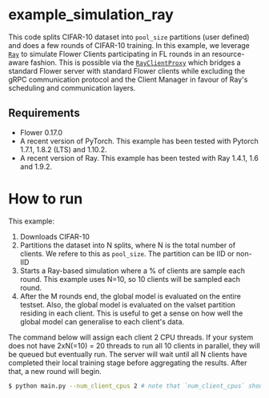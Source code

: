 # example_simulation_ray

This code splits CIFAR-10 dataset into `pool_size` partitions (user defined) and does a few rounds of CIFAR-10 training. In this example, we leverage [`Ray`](https://docs.ray.io/en/latest/index.html) to simulate Flower Clients participating in FL rounds in an resource-aware fashion. This is possible via the [`RayClientProxy`](https://github.com/adap/flower/blob/main/src/py/flwr/simulation/ray_transport/ray_client_proxy.py) which bridges a standard Flower server with standard Flower clients while excluding the gRPC communication protocol and the Client Manager in favour of Ray's scheduling and communication layers.

## Requirements

*    Flower 0.17.0
*    A recent version of PyTorch. This example has been tested with Pytorch 1.7.1, 1.8.2 (LTS) and 1.10.2.
*    A recent version of Ray. This example has been tested with Ray 1.4.1, 1.6 and 1.9.2.

# How to run

This example:

1. Downloads CIFAR-10
2. Partitions the dataset into N splits, where N is the total number of
   clients. We refere to this as `pool_size`. The partition can be IID or non-IID
4. Starts a Ray-based simulation where a % of clients are sample each round.
   This example uses N=10, so 10 clients will be sampled each round.
5. After the M rounds end, the global model is evaluated on the entire testset.
   Also, the global model is evaluated on the valset partition residing in each
   client. This is useful to get a sense on how well the global model can generalise
   to each client's data.

The command below will assign each client 2 CPU threads. If your system does not have 2xN(=10) = 20 threads to run all 10 clients in parallel, they will be queued but eventually run. The server will wait until all N clients have completed their local training stage before aggregating the results. After that, a new round will begin.

```bash
$ python main.py --num_client_cpus 2 # note that `num_client_cpus` should be <= the number of threads in your system.
```
